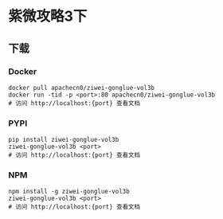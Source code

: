 # 紫微攻略3下

## 下载

### Docker

```
docker pull apachecn0/ziwei-gonglue-vol3b
docker run -tid -p <port>:80 apachecn0/ziwei-gonglue-vol3b
# 访问 http://localhost:{port} 查看文档
```

### PYPI

```
pip install ziwei-gonglue-vol3b
ziwei-gonglue-vol3b <port>
# 访问 http://localhost:{port} 查看文档
```

### NPM

```
npm install -g ziwei-gonglue-vol3b
ziwei-gonglue-vol3b <port>
# 访问 http://localhost:{port} 查看文档
```
